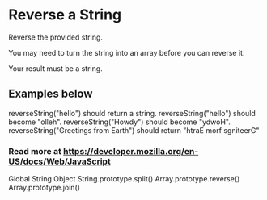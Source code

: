 # Reverse a String

Reverse the provided string.

You may need to turn the string into an array before you can reverse it.

Your result must be a string.

## Examples below

reverseString("hello") should return a string.
reverseString("hello") should become "olleh".
reverseString("Howdy") should become "ydwoH".
reverseString("Greetings from Earth") should return "htraE morf sgniteerG"

### Read more at <https://developer.mozilla.org/en-US/docs/Web/JavaScript>

Global String Object
String.prototype.split()
Array.prototype.reverse()
Array.prototype.join()
